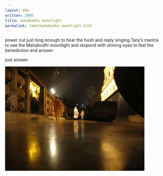 ```yaml
---
layout: mbm
written: 2006
title: mahabodhi moonlight
permalink: /mbm/mahabodhi-moonlight.html
---
```


<div class="poem">
power cut  
just long enough  
to hear the hush  
and reply  
singing Tara's mantra  
to see the Mahabodhi moonlight  
and respond  
with shining eyes  
to feel the benediction  
and answer
 
just answer
</div>

!["The Mahabodhi Temple"](/assets/images/pilg1/mahabodhi.jpg "The Mahabodhi Temple")
